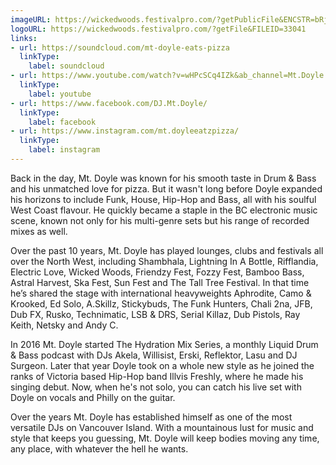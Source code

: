 ```yaml
---
imageURL: https://wickedwoods.festivalpro.com/?getPublicFile&ENCSTR=bRjTKLjLctHmbapSFUmr
logoURL: https://wickedwoods.festivalpro.com/?getFile&FILEID=33041
links:
- url: https://soundcloud.com/mt-doyle-eats-pizza
  linkType:
    label: soundcloud
- url: https://www.youtube.com/watch?v=wHPcSCq4IZk&ab_channel=Mt.Doyle
  linkType:
    label: youtube
- url: https://www.facebook.com/DJ.Mt.Doyle/
  linkType:
    label: facebook
- url: https://www.instagram.com/mt.doyleeatzpizza/
  linkType:
    label: instagram
---
```

Back in the day, Mt. Doyle was known for his smooth taste in Drum & Bass and his unmatched love for pizza. But it wasn't long before Doyle expanded his horizons to include Funk, House, Hip-Hop and Bass, all with his soulful West Coast flavour. He quickly became a staple in the BC electronic music scene, known not only for his multi-genre sets but his range of recorded mixes as well.

Over the past 10 years, Mt. Doyle has played lounges, clubs and festivals all over the North West, including Shambhala, Lightning In A Bottle, Rifflandia, Electric Love, Wicked Woods, Friendzy Fest, Fozzy Fest, Bamboo Bass, Astral Harvest, Ska Fest, Sun Fest and The Tall Tree Festival. In that time he’s shared the stage with international heavyweights Aphrodite, Camo & Krooked, Ed Solo, A.Skillz, Stickybuds, The Funk Hunters, Chali 2na, JFB, Dub FX, Rusko, Technimatic, LSB & DRS, Serial Killaz, Dub Pistols, Ray Keith, Netsky and Andy C.

In 2016 Mt. Doyle started The Hydration Mix Series, a monthly Liquid Drum & Bass podcast with DJs Akela, Willisist, Erski, Reflektor, Lasu and DJ Surgeon. Later that year Doyle took on a whole new style as he joined the ranks of Victoria based Hip-Hop band Illvis Freshly, where he made his singing debut. Now, when he's not solo, you can catch his live set with Doyle on vocals and Philly on the guitar.

Over the years Mt. Doyle has established himself as one of the most versatile DJs on Vancouver Island. With a mountainous lust for music and style that keeps you guessing, Mt. Doyle will keep bodies moving any time, any place, with whatever the hell he wants.